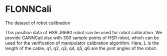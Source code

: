 # FLONNCali
The dataset of robot calibration

This position data of HSR JR680 robot can be used for robot calibration. We provide GANNCali.xlsx with 300 sample points of HSR robot, which can be used for the verification of manipulator calibration algorithm. Here, L is the length of the cable, q1, q2, q3, q4, q5, q6 are the joint angles of the robot.
